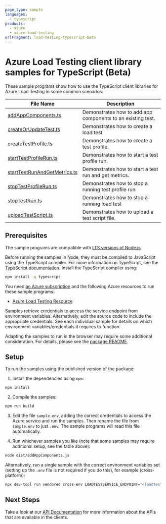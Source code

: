 ```yaml
---
page_type: sample
languages:
  - typescript
products:
  - azure
  - azure-load-testing
urlFragment: load-testing-typescript-beta
---
```


# Azure Load Testing client library samples for TypeScript (Beta)

These sample programs show how to use the TypeScript client libraries for Azure Load Testing in some common scenarios.

| **File Name**                                             | **Description**                                             |
| --------------------------------------------------------- | ----------------------------------------------------------- |
| [addAppComponents.ts][addappcomponents]                   | Demonstrates how to add app components to an existing test. |
| [createOrUpdateTest.ts][createorupdatetest]               | Demonstrates how to create a load test                      |
| [createTestProfile.ts][createtestprofile]                 | Demonstrates how to create a test profile.                  |
| [startTestProfileRun.ts][starttestprofilerun]             | Demonstrates how to start a test profile run.               |
| [startTestRunAndGetMetrics.ts][starttestrunandgetmetrics] | Demonstrates how to start a test run and get metrics.       |
| [stopTestProfileRun.ts][stoptestprofilerun]               | Demonstrates how to stop a running test profile run         |
| [stopTestRun.ts][stoptestrun]                             | Demonstrates how to stop a running load test                |
| [uploadTestScript.ts][uploadtestscript]                   | Demonstrates how to upload a test script file.              |

## Prerequisites

The sample programs are compatible with [LTS versions of Node.js](https://github.com/nodejs/release#release-schedule).

Before running the samples in Node, they must be compiled to JavaScript using the TypeScript compiler. For more information on TypeScript, see the [TypeScript documentation][typescript]. Install the TypeScript compiler using:

```bash
npm install -g typescript
```

You need [an Azure subscription][freesub] and the following Azure resources to run these sample programs:

- [Azure Load Testing Resource][createinstance_azureloadtestingresource]

Samples retrieve credentials to access the service endpoint from environment variables. Alternatively, edit the source code to include the appropriate credentials. See each individual sample for details on which environment variables/credentials it requires to function.

Adapting the samples to run in the browser may require some additional consideration. For details, please see the [package README][package].

## Setup

To run the samples using the published version of the package:

1. Install the dependencies using `npm`:

```bash
npm install
```

2. Compile the samples:

```bash
npm run build
```

3. Edit the file `sample.env`, adding the correct credentials to access the Azure service and run the samples. Then rename the file from `sample.env` to just `.env`. The sample programs will read this file automatically.

4. Run whichever samples you like (note that some samples may require additional setup, see the table above):

```bash
node dist/addAppComponents.js
```

Alternatively, run a single sample with the correct environment variables set (setting up the `.env` file is not required if you do this), for example (cross-platform):

```bash
npx dev-tool run vendored cross-env LOADTESTSERVICE_ENDPOINT="<loadtestservice endpoint>" LOADTESTSERVICE_TESTID="<loadtestservice testid>" SUBSCRIPTION_ID="<subscription id>" node dist/addAppComponents.js
```

## Next Steps

Take a look at our [API Documentation][apiref] for more information about the APIs that are available in the clients.

[addappcomponents]: https://github.com/Azure/azure-sdk-for-js/blob/main/sdk/loadtesting/load-testing-rest/samples/v1-beta/typescript/src/addAppComponents.ts
[createorupdatetest]: https://github.com/Azure/azure-sdk-for-js/blob/main/sdk/loadtesting/load-testing-rest/samples/v1-beta/typescript/src/createOrUpdateTest.ts
[createtestprofile]: https://github.com/Azure/azure-sdk-for-js/blob/main/sdk/loadtesting/load-testing-rest/samples/v1-beta/typescript/src/createTestProfile.ts
[starttestprofilerun]: https://github.com/Azure/azure-sdk-for-js/blob/main/sdk/loadtesting/load-testing-rest/samples/v1-beta/typescript/src/startTestProfileRun.ts
[starttestrunandgetmetrics]: https://github.com/Azure/azure-sdk-for-js/blob/main/sdk/loadtesting/load-testing-rest/samples/v1-beta/typescript/src/startTestRunAndGetMetrics.ts
[stoptestprofilerun]: https://github.com/Azure/azure-sdk-for-js/blob/main/sdk/loadtesting/load-testing-rest/samples/v1-beta/typescript/src/stopTestProfileRun.ts
[stoptestrun]: https://github.com/Azure/azure-sdk-for-js/blob/main/sdk/loadtesting/load-testing-rest/samples/v1-beta/typescript/src/stopTestRun.ts
[uploadtestscript]: https://github.com/Azure/azure-sdk-for-js/blob/main/sdk/loadtesting/load-testing-rest/samples/v1-beta/typescript/src/uploadTestScript.ts
[apiref]: https://learn.microsoft.com/javascript/api/@azure-rest/load-testing?view=azure-node-preview
[freesub]: https://azure.microsoft.com/free/
[createinstance_azureloadtestingresource]: https://learn.microsoft.com/azure/load-testing/
[package]: https://github.com/Azure/azure-sdk-for-js/tree/main/sdk/loadtesting/load-testing-rest/README.md
[typescript]: https://www.typescriptlang.org/docs/home.html
